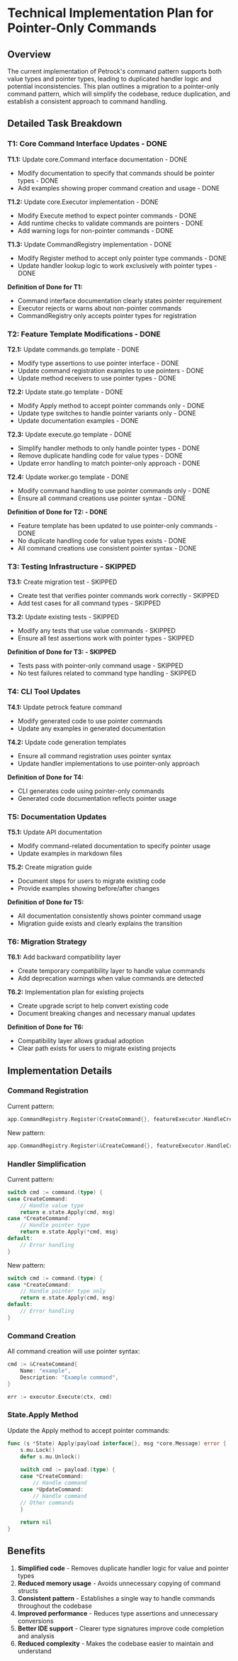 # Technical Implementation Plan for Pointer-Only Commands

## Overview

The current implementation of Petrock's command pattern supports both value types and pointer types, leading to duplicated handler logic and potential inconsistencies. This plan outlines a migration to a pointer-only command pattern, which will simplify the codebase, reduce duplication, and establish a consistent approach to command handling.

## Detailed Task Breakdown

### T1: Core Command Interface Updates - DONE

**T1.1:** Update core.Command interface documentation - DONE
- Modify documentation to specify that commands should be pointer types - DONE
- Add examples showing proper command creation and usage - DONE

**T1.2:** Update core.Executor implementation - DONE
- Modify Execute method to expect pointer commands - DONE
- Add runtime checks to validate commands are pointers - DONE
- Add warning logs for non-pointer commands - DONE

**T1.3:** Update CommandRegistry implementation - DONE
- Modify Register method to accept only pointer type commands - DONE
- Update handler lookup logic to work exclusively with pointer types - DONE

**Definition of Done for T1:**
- Command interface documentation clearly states pointer requirement
- Executor rejects or warns about non-pointer commands
- CommandRegistry only accepts pointer types for registration

### T2: Feature Template Modifications - DONE

**T2.1:** Update commands.go template - DONE
- Modify type assertions to use pointer interface - DONE
- Update command registration examples to use pointers - DONE
- Update method receivers to use pointer types - DONE

**T2.2:** Update state.go template - DONE
- Modify Apply method to accept pointer commands only - DONE
- Update type switches to handle pointer variants only - DONE
- Update documentation examples - DONE

**T2.3:** Update execute.go template - DONE
- Simplify handler methods to only handle pointer types - DONE
- Remove duplicate handling code for value types - DONE
- Update error handling to match pointer-only approach - DONE

**T2.4:** Update worker.go template - DONE
- Modify command handling to use pointer commands only - DONE
- Ensure all command creations use pointer syntax - DONE

**Definition of Done for T2: - DONE**
- Feature template has been updated to use pointer-only commands - DONE
- No duplicate handling code for value types exists - DONE
- All command creations use consistent pointer syntax - DONE

### T3: Testing Infrastructure - SKIPPED

**T3.1:** Create migration test - SKIPPED
- Create test that verifies pointer commands work correctly - SKIPPED
- Add test cases for all command types - SKIPPED

**T3.2:** Update existing tests - SKIPPED
- Modify any tests that use value commands - SKIPPED
- Ensure all test assertions work with pointer types - SKIPPED

**Definition of Done for T3: - SKIPPED**
- Tests pass with pointer-only command usage - SKIPPED
- No test failures related to command type handling - SKIPPED

### T4: CLI Tool Updates

**T4.1:** Update petrock feature command
- Modify generated code to use pointer commands
- Update any examples in generated documentation

**T4.2:** Update code generation templates
- Ensure all command registration uses pointer syntax
- Update handler implementations to use pointer-only approach

**Definition of Done for T4:**
- CLI generates code using pointer-only commands
- Generated code documentation reflects pointer usage

### T5: Documentation Updates

**T5.1:** Update API documentation
- Modify command-related documentation to specify pointer usage
- Update examples in markdown files

**T5.2:** Create migration guide
- Document steps for users to migrate existing code
- Provide examples showing before/after changes

**Definition of Done for T5:**
- All documentation consistently shows pointer command usage
- Migration guide exists and clearly explains the transition

### T6: Migration Strategy

**T6.1:** Add backward compatibility layer
- Create temporary compatibility layer to handle value commands
- Add deprecation warnings when value commands are detected

**T6.2:** Implementation plan for existing projects
- Create upgrade script to help convert existing code
- Document breaking changes and necessary manual updates

**Definition of Done for T6:**
- Compatibility layer allows gradual adoption
- Clear path exists for users to migrate existing projects

## Implementation Details

### Command Registration

Current pattern:
```go
app.CommandRegistry.Register(CreateCommand{}, featureExecutor.HandleCreate, featureExecutor)
```

New pattern:
```go
app.CommandRegistry.Register(&CreateCommand{}, featureExecutor.HandleCreate, featureExecutor)
```

### Handler Simplification

Current pattern:
```go
switch cmd := command.(type) {
case CreateCommand:
    // Handle value type
    return e.state.Apply(cmd, msg)
case *CreateCommand:
    // Handle pointer type
    return e.state.Apply(*cmd, msg)
default:
    // Error handling
}
```

New pattern:
```go
switch cmd := command.(type) {
case *CreateCommand:
    // Handle pointer type only
    return e.state.Apply(cmd, msg)
default:
    // Error handling
}
```

### Command Creation

All command creation will use pointer syntax:

```go
cmd := &CreateCommand{
    Name: "example",
    Description: "Example command",
}

err := executor.Execute(ctx, cmd)
```

### State.Apply Method

Update the Apply method to accept pointer commands:

```go
func (s *State) Apply(payload interface{}, msg *core.Message) error {
    s.mu.Lock()
    defer s.mu.Unlock()
    
    switch cmd := payload.(type) {
    case *CreateCommand:
        // Handle command
    case *UpdateCommand:
        // Handle command
    // Other commands
    }
    
    return nil
}
```

## Benefits

1. **Simplified code** - Removes duplicate handler logic for value and pointer types
2. **Reduced memory usage** - Avoids unnecessary copying of command structs
3. **Consistent pattern** - Establishes a single way to handle commands throughout the codebase
4. **Improved performance** - Reduces type assertions and unnecessary conversions
5. **Better IDE support** - Clearer type signatures improve code completion and analysis
6. **Reduced complexity** - Makes the codebase easier to maintain and understand